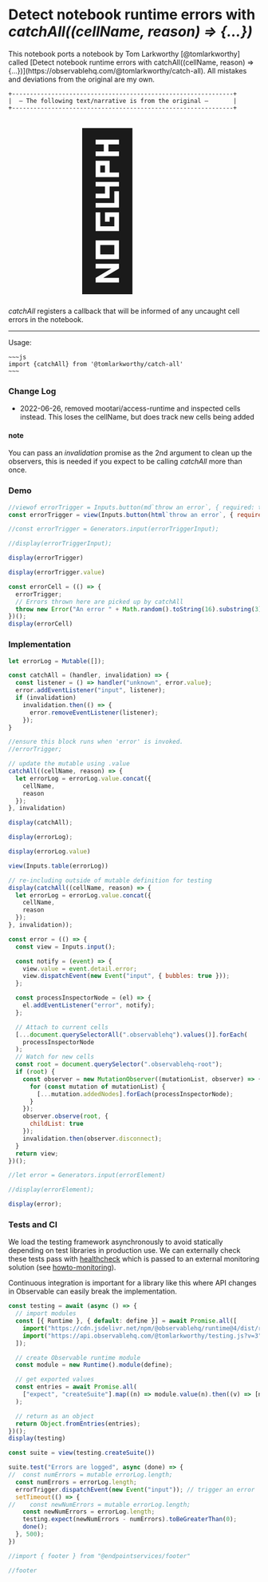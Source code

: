 # Detect notebook runtime errors with *catchAll((cellName, reason) => {...})*


<div class="tip">
This notebook ports a notebook by Tom Larkworthy [@tomlarkworthy] called [Detect notebook runtime errors with catchAll((cellName, reason) => {...})](https://observablehq.com/@tomlarkworthy/catch-all).  All mistakes and deviations from the original are my own.
</div>

```
+--------------------------------------------------------------+
|  — The following text/narrative is from the original —       |
+--------------------------------------------------------------+
```

<span style="font-size: 300px; padding-left: 100px">🚨</span>

<!--
https://observablehq.com/@tomlarkworthy/catch-all
-->


*catchAll* registers a callback that will be informed of any uncaught cell errors in the notebook. 

---
Usage:

```
~~~js
import {catchAll} from '@tomlarkworthy/catch-all'
~~~
```

### Change Log

- 2022-06-26, removed mootari/access-runtime and inspected cells instead. This loses the cellName, but does track new cells being added
  

#### note

You can pass an *invalidation* promise as the 2nd argument to clean up the observers, this is needed if you expect to be calling *catchAll* more than once.

### Demo

<!--
// FIGURE OUT HOW TO LINK TO MUTABLE SO THAT ITS VALUE CHANGES
// const errorTriggerEl = Mutable(null);
-->

```js echo
//viewof errorTrigger = Inputs.button(md`throw an error`, { required: true })
const errorTrigger = view(Inputs.button(html`throw an error`, { required: true }))

//const errorTrigger = Generators.input(errorTriggerInput);
```

```js echo
//display(errorTriggerInput);
```

```js echo
display(errorTrigger)
```

```js echo
display(errorTrigger.value)
```



```js echo
const errorCell = (() => {
  errorTrigger;
  // Errors thrown here are picked up by catchAll
  throw new Error("An error " + Math.random().toString(16).substring(3));
})();
display(errorCell)
```



### Implementation

```js echo
let errorLog = Mutable([]);

const catchAll = (handler, invalidation) => {
  const listener = () => handler("unknown", error.value);
  error.addEventListener("input", listener);
  if (invalidation)
    invalidation.then(() => {
      error.removeEventListener(listener);
    });
}

//ensure this block runs when 'error' is invoked.
//errorTrigger;

// update the mutable using .value
catchAll((cellName, reason) => {
  let errorLog = errorLog.value.concat({
    cellName,
    reason
  });
}, invalidation)
```



```js echo
display(catchAll);
```

```js echo
display(errorLog);
```

```js echo
display(errorLog.value)
```

```js echo
view(Inputs.table(errorLog))
```




```js echo
// re-including outside of mutable definition for testing
display(catchAll((cellName, reason) => {
  let errorLog = errorLog.value.concat({
    cellName,
    reason
  });
}, invalidation));
```




```js echo
const error = (() => {
  const view = Inputs.input();

  const notify = (event) => {
    view.value = event.detail.error;
    view.dispatchEvent(new Event("input", { bubbles: true }));
  };

  const processInspectorNode = (el) => {
    el.addEventListener("error", notify);
  };

  // Attach to current cells
  [...document.querySelectorAll(".observablehq").values()].forEach(
    processInspectorNode
  );
  // Watch for new cells
  const root = document.querySelector(".observablehq-root");
  if (root) {
    const observer = new MutationObserver((mutationList, observer) => {
      for (const mutation of mutationList) {
        [...mutation.addedNodes].forEach(processInspectorNode);
      }
    });
    observer.observe(root, {
      childList: true
    });
    invalidation.then(observer.disconnect);
  }
  return view;
})();

//let error = Generators.input(errorElement)
```

```js echo
//display(errorElement);
```

```js echo
display(error);
```



### Tests and CI

We load the testing framework asynchronously to avoid statically depending on test libraries in production use. We can externally check these tests pass with [healthcheck](https://webcode.run/observablehq.com/@endpointservices/healthcheck?target=%40tomlarkworthy%2Fcatch-all&excludes=errorCell&wait=5) which is passed to an external monitoring solution (see [howto-monitoring](https://observablehq.com/@tomlarkworthy/howto-monitoring)).

Continuous integration is important for a library like this where API changes in Observable can easily break the implementation.

```js echo
const testing = await (async () => {
  // import modules
  const [{ Runtime }, { default: define }] = await Promise.all([
    import("https://cdn.jsdelivr.net/npm/@observablehq/runtime@4/dist/runtime.js"),
    import("https://api.observablehq.com/@tomlarkworthy/testing.js?v=3")
  ]);

  // create Observable runtime module
  const module = new Runtime().module(define);

  // get exported values
  const entries = await Promise.all(
    ["expect", "createSuite"].map((n) => module.value(n).then((v) => [n, v]))
  );

  // return as an object
  return Object.fromEntries(entries);
})();
display(testing)
```

```js echo
const suite = view(testing.createSuite())
```

<!---
Investigate MUTABLE and use of .value
--->

```js echo
suite.test("Errors are logged", async (done) => {
//  const numErrors = mutable errorLog.length;
  const numErrors = errorLog.length;
  errorTrigger.dispatchEvent(new Event("input")); // trigger an error
  setTimeout(() => {
//    const newNumErrors = mutable errorLog.length;
    const newNumErrors = errorLog.length;
    testing.expect(newNumErrors - numErrors).toBeGreaterThan(0);
    done();
  }, 500);
})

```


```js
//import { footer } from "@endpointservices/footer"
```

```js
//footer
```
